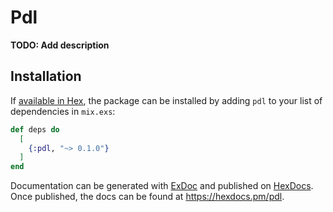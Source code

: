 # Pdl

**TODO: Add description**

## Installation

If [available in Hex](https://hex.pm/docs/publish), the package can be installed
by adding `pdl` to your list of dependencies in `mix.exs`:

```elixir
def deps do
  [
    {:pdl, "~> 0.1.0"}
  ]
end
```

Documentation can be generated with [ExDoc](https://github.com/elixir-lang/ex_doc)
and published on [HexDocs](https://hexdocs.pm). Once published, the docs can
be found at <https://hexdocs.pm/pdl>.

